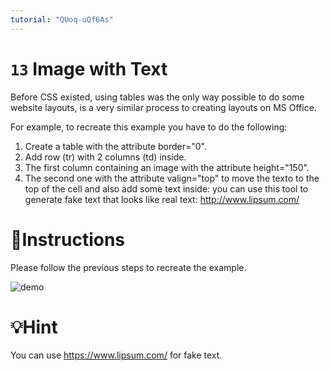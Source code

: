 ```yaml
---
tutorial: "QUoq-uQf6As"
---
```


# `13` Image with Text

Before CSS existed, using tables was the only way possible to do some website layouts, is a very similar process to creating layouts on MS Office.

For example, to recreate this example you have to do the following:

1. Create a table with the attribute border="0".
2. Add row (tr) with 2 columns (td) inside.
3. The first column containing an image with the attribute height="150". 
4. The second one with the attribute valign="top" to move the texto to the top of the cell and also add some text inside: you can use this tool to generate fake text that looks like real text: http://www.lipsum.com/
  
# 📝Instructions 

Please follow the previous steps to recreate the example.
  
![demo](https://github.com/developersIQ/html-tutorial-exercises-course/blob/master/.learn/assets/opTIFpg.png?raw=true)

# 💡Hint

You can use https://www.lipsum.com/ for fake text.

